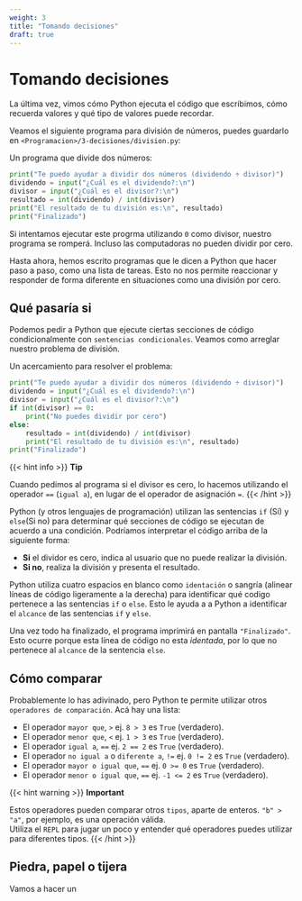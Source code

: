 ```yaml
---
weight: 3
title: "Tomando decisiones"
draft: true
---
```


# Tomando decisiones

La última vez, vimos cómo Python ejecuta el código que escribimos, cómo recuerda valores y qué tipo de valores puede recordar.

Veamos el siguiente programa para división de números, puedes guardarlo en `<Programacion>/3-decisiones/division.py`:

Un programa que divide dos números:

```python
print("Te puedo ayudar a dividir dos números (dividendo ÷ divisor)")
dividendo = input("¿Cuál es el dividendo?:\n")
divisor = input("¿Cuál es el divisor?:\n")
resultado = int(dividendo) / int(divisor)
print("El resultado de tu división es:\n", resultado)
print("Finalizado")
```

Si intentamos ejecutar este progrma utilizando `0` como divisor, nuestro programa se romperá. Incluso las computadoras no pueden dividir por cero.

Hasta ahora, hemos escrito programas que le dicen a Python que hacer paso a paso, como una lista de tareas. Esto no nos permite reaccionar y responder de forma diferente en situaciones como una división por cero.

## Qué pasaría **si**

Podemos pedir a Python que ejecute ciertas secciones de código condicionalmente con `sentencias condicionales`. Veamos como arreglar nuestro problema de división.

Un acercamiento para resolver el problema:

```python
print("Te puedo ayudar a dividir dos números (dividendo ÷ divisor)")
dividendo = input("¿Cuál es el dividendo?:\n")
divisor = input("¿Cuál es el divisor?:\n")
if int(divisor) == 0:
    print("No puedes dividir por cero")
else:
    resultado = int(dividendo) / int(divisor)
    print("El resultado de tu división es:\n", resultado)
print("Finalizado")
```

{{< hint info >}}
**Tip**

Cuando pedimos al programa si el divisor es cero, lo hacemos utilizando el operador `==` (`igual a`), en lugar de el operador de asignación `=`.
{{< /hint >}}

Python (y otros lenguajes de programación) utilizan las sentencias `if` (Si) y `else`(Si no) para determinar qué secciones de código se ejecutan de acuerdo a una condición. Podríamos interpretar el código arriba de la siguiente forma:

* **Si** el dividor es cero, indica al usuario que no puede realizar la división.
* **Si no**, realiza la división y presenta el resultado.

Python utiliza cuatro espacios en blanco como `identación` o sangría (alinear líneas de código ligeramente a la derecha) para identificar qué codigo pertenece a las sentencias `if` o `else`. Esto le ayuda a a Python a identificar el `alcance` de las sentencias `if` y `else`.

Una vez todo ha finalizado, el programa imprimirá en pantalla `"Finalizado"`. Esto ocurre porque esta línea de código no esta *identada*, por lo que no pertenece al `alcance` de la sentencia `else`.

## Cómo comparar

Probablemente lo has adivinado, pero Python te permite utilizar otros `operadores de comparación`. Acá hay una lista:

- El operador `mayor que`, `>` ej. `8 > 3` es `True` (verdadero).
- El operador `menor que`, `<` ej. `1 > 3` es `True` (verdadero).
- El operador `igual a`, `==` ej. `2 == 2` es `True` (verdadero).
- El operador `no igual a` o `diferente a`, `!=` ej. `0 != 2` es `True` (verdadero).
- El operador `mayor o igual que`, `==` ej. `0 >= 0` es `True` (verdadero).
- El operador `menor o igual que`, `==` ej. `-1 <= 2` es `True` (verdadero).

{{< hint warning >}}
**Important**

Estos operadores pueden comparar otros `tipos`, aparte de enteros. `"b" > "a"`, por ejemplo, es una operación válida.  
Utiliza el `REPL` para jugar un poco y entender qué operadores puedes utilizar para diferentes tipos.
{{< /hint >}}


## Piedra, papel o tijera

Vamos a hacer un 